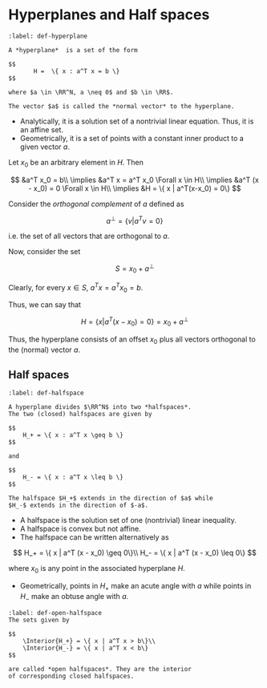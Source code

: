 # Hyperplanes and Half spaces

````{prf:definition} Hyperplane
:label: def-hyperplane

A *hyperplane*  is a set of the form

$$
       H =  \{ x : a^T x = b \}
$$

where $a \in \RR^N, a \neq 0$ and $b \in \RR$.

The vector $a$ is called the *normal vector* to the hyperplane.
````


*  Analytically, it is a solution set of a 
   nontrivial linear equation. 
   Thus, it is an affine set.
*  Geometrically, it is a set of points with a 
   constant inner product to a given vector $a$.

Let $x_0$ be an arbitrary element in $H$. Then

$$
             &a^T x_0 = b\\
    \implies &a^T x = a^T x_0 \Forall x \in H\\
    \implies &a^T (x - x_0) = 0 \Forall x \in H\\
    \implies &H = \{ x | a^T(x-x_0) = 0\}
$$


Consider the *orthogonal complement* of $a$ defined as

$$
    a^{\bot} = \{ v | a^T v  = 0\}
$$


i.e. the set of all vectors that are orthogonal to $a$.

Now, consider the set

$$
    S = x_0 + a^{\bot} 
$$


Clearly, for every $x \in S$, $a^T x = a^T x_0 = b$.

Thus, we can say that

$$
    H = \{ x | a^T(x-x_0) = 0\} = x_0 + a^{\bot}
$$


Thus, the hyperplane consists of an offset $x_0$ plus 
all vectors orthogonal to the (normal) vector $a$.

## Half spaces

````{prf:definition} halfspace
:label: def-halfspace

A hyperplane divides $\RR^N$ into two *halfspaces*.
The two (closed) halfspaces are given by

$$
    H_+ = \{ x : a^T x \geq b \}
$$

and

$$
    H_- = \{ x : a^T x \leq b \}
$$

The halfspace $H_+$ extends in the direction of $a$ while
$H_-$ extends in the direction of $-a$.
````


*  A halfspace is the solution set of one (nontrivial) linear inequality.
*  A halfspace  is convex but not affine.
*  The halfspace can be written alternatively as 

$$
    H_+  = \{ x | a^T (x - x_0) \geq 0\}\\
    H_-  = \{ x | a^T (x - x_0) \leq 0\}
$$


where $x_0$ is any point in the associated hyperplane $H$.
*  Geometrically, points in $H_+$ make an acute angle with $a$ while
points in $H_-$ make an obtuse angle with $a$.


````{prf:definition}  Open halfspace
:label: def-open-halfspace
The sets given by

$$
    \Interior{H_+} = \{ x | a^T x > b\}\\
    \Interior{H_-} = \{ x | a^T x < b\}
$$

are called *open halfspaces*. They are the interior
of corresponding closed halfspaces.
````
